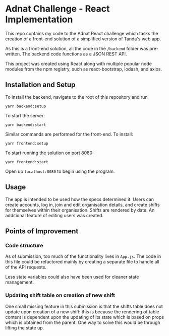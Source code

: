 # Adnat Challenge - React Implementation
This repo contains my code to the Adnat React challenge which tasks the creation of a front-end solution of a simplified version of Tanda's web app.

As this is a front-end solution, all the code in the ``` /backend ``` folder was pre-written. The backend code functions as a JSON REST API.

This project was created using React along with multiple popular node modules from the npm registry, such as react-bootstrap, lodash, and axios.


## Installation and Setup
To install the backend, navigate to the root of this repository and run

```
yarn backend:setup
```

To start the server:

```
yarn backend:start
```

Similar commands are performed for the front-end. To install:

```
yarn frontend:setup
```

To start running the solution on port 8080:

```
yarn frontend:start
```

Open up ```localhost:8080``` to begin using the program.

## Usage
The app is intended to be used how the specs determined it. Users can create accounts, log in, join and edit organisation details, and create shifts for themselves within their organisation. Shifts are rendered by date. An additional feature of editing users was created.

## Points of Improvement

### Code structure
As of submission, too much of the functionality lives in ```App.js```. The code in this file could be refactored mainly by creating a separate file to handle all of the API requests.

Less state variables could also have been used for cleaner state management.

### Updating shift table on creation of new shift
One small missing feature in this submission is that the shifts table does not update upon creation of a new shift: this is because the rendering of table content is dependent upon the updating of its state which is based on props which is obtained from the parent. One way to solve this would be through lifting the state up. 